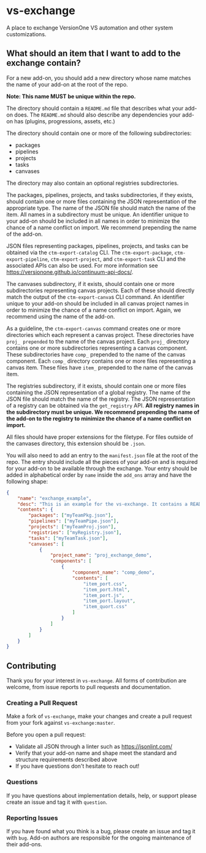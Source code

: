 # vs-exchange
A place to exchange VersionOne VS automation and other system customizations.

## What should an item that I want to add to the exchange contain?
For a new add-on, you should add a new directory whose name matches the name of your add-on at the root of the repo. 

**Note: This name MUST be unique within the repo.**

The directory should contain a `README.md` file that describes what your add-on does. The `README.md` should also describe any dependencies your add-on has (plugins, progressions, assets, etc.)

The directory should contain one or more of the following subdirectories:
  - packages
  - pipelines
  - projects
  - tasks
  - canvases

The directory may also contain an optional registries subdirectories.

The packages, pipelines, projects, and tasks subdirectories, if they exists, should contain one or more files containing the JSON representation of the appropriate type. The name of the JSON file should match the name of the item. All names in a subdirectory must be unique. An identifier unique to your add-on should be included in all names in order to minimize the chance of a name conflict on import. We recommend prepending the name of the add-on. 

JSON files representing packages, pipelines, projects, and tasks can be obtained via  the `ctm-export-catalog` CLI. The `ctm-export-package`, `ctm-export-pipeline`, `ctm-export-project`, and `ctm-export-task` CLI and the associated APIs can also be used. For more information see https://versionone.github.io/continuum-api-docs/.

The canvases subdirectory, if it exists, should contain one or more subdirectories representing canvas projects. Each of these should directly match the output of the `ctm-export-canva`s CLI command. An identifier unique to your add-on should be included in all canvas project names in order to minimize the chance of a name conflict on import. Again, we recommend using the name of the add-on. 

As a guideline, the `ctm-export-canvas` command creates one or more directories which each represent a canvas project. These directories have `proj_ prepended` to the name of the canvas project. Each `proj_` directory contains one or more subdirectories representing a canvas component. These subdirectories have `comp_` prepended to the name of the canvas component. Each `comp_` directory contains one or more files representing a canvas item. These files have `item_` prepended to the name of the canvas item.

The registries subdirectory, if it exists, should contain one or more files containing the JSON representation of a global registry. The name of the JSON file should match the name of the registry. The JSON representation of a registry can be obtained via the `get_registry` API. **All registry names in the subdirectory must be unique. We recommend prepending the name of the add-on to the registry to minimize the chance of a name conflict on import.**

All files should have proper extensions for the filetype. For files outside of the canvases directory, this extension should be `.json`.

You will also need to add an entry to the `manifest.json` file at the root of the repo. The entry should include all the pieces of your add-on and is required for your add-on to be available through the exchange. Your entry should be added in alphabetical order by `name` inside the `add_ons` array and have the following shape:
  
```json
{
    "name": "exchange_example",
    "desc": "This is an example for the vs-exchange. It contains a README.md file to provide a brief description of this add-on, as well as a project, a package, a pipeline, a task, a canvas, and a registry document. Please use this as a guideline for how to structure new add-ons that you wish to submit to the exchange.",
    "contents": {
        "packages": ["myTeamPkg.json"],
        "pipelines": ["myTeamPipe.json"],
        "projects": ["myTeamProj.json"],
        "registries": ["myRegistry.json"],
        "tasks": ["myTeamTask.json"],
        "canvases": [
            {
                "project_name": "proj_exchange_demo",
                "components": [
                    {
                        "component_name": "comp_demo",
                        "contents": [
                            "item_port.css",
                            "item_port.html",
                            "item_port.js",
                            "item_port.layout",
                            "item_quort.css"
                        ]
                    }
                ]
            }
        ]
    }
}
```

## Contributing

Thank you for your interest in `vs-exchange`. All forms of contribution are welcome, from issue reports to pull requests and documentation.

### Creating a Pull Request
Make a fork of `vs-exchange`, make your changes and create a pull request from your fork against `vs-exchange:master`.

Before you open a pull request:
- Validate all JSON through a linter such as https://jsonlint.com/
- Verify that your add-on name and shape meet the standard and structure requirements described above
- If you have questions don't hesitate to reach out!

### Questions
If you have questions about implementation details, help, or support please create an issue and tag it with `question`.

### Reporting Issues
If you have found what you think is a bug, please create an issue and tag it with `bug`. Add-on authors are responsible for the ongoing maintenance of their add-ons.

